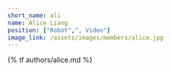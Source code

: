 ```yaml
---
short_name: ali
name: Alice Liang
position: ["Robot",", Video"]
image_link: /assets/images/members/alice.jpg
---
```

{% tf authors/alice.md %}